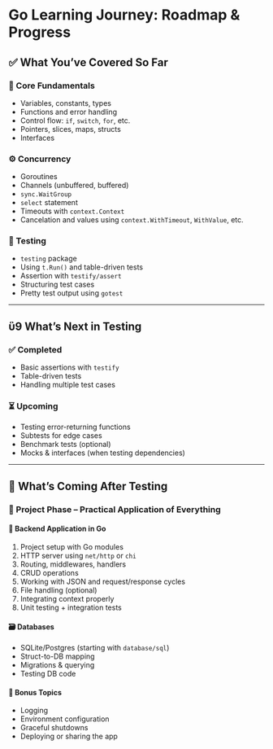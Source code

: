 
# Go Learning Journey: Roadmap & Progress

## ✅ What You’ve Covered So Far

### 🧠 Core Fundamentals

* Variables, constants, types
* Functions and error handling
* Control flow: `if`, `switch`, `for`, etc.
* Pointers, slices, maps, structs
* Interfaces

### ⚙️ Concurrency

* Goroutines
* Channels (unbuffered, buffered)
* `sync.WaitGroup`
* `select` statement
* Timeouts with `context.Context`
* Cancelation and values using `context.WithTimeout`, `WithValue`, etc.

### 🧪 Testing

* `testing` package
* Using `t.Run()` and table-driven tests
* Assertion with `testify/assert`
* Structuring test cases
* Pretty test output using `gotest`

---

## ὓ9 What’s Next in Testing

### ✅ Completed

* Basic assertions with `testify`
* Table-driven tests
* Handling multiple test cases

### ⏳ Upcoming

* Testing error-returning functions
* Subtests for edge cases
* Benchmark tests (optional)
* Mocks & interfaces (when testing dependencies)

---

## 💃 What’s Coming After Testing

### 🚀 Project Phase – Practical Application of Everything

#### 📁 Backend Application in Go

1. Project setup with Go modules
2. HTTP server using `net/http` or `chi`
3. Routing, middlewares, handlers
4. CRUD operations
5. Working with JSON and request/response cycles
6. File handling (optional)
7. Integrating context properly
8. Unit testing + integration tests

#### 🗃️ Databases

* SQLite/Postgres (starting with `database/sql`)
* Struct-to-DB mapping
* Migrations & querying
* Testing DB code

#### 🧐 Bonus Topics

* Logging
* Environment configuration
* Graceful shutdowns
* Deploying or sharing the app
